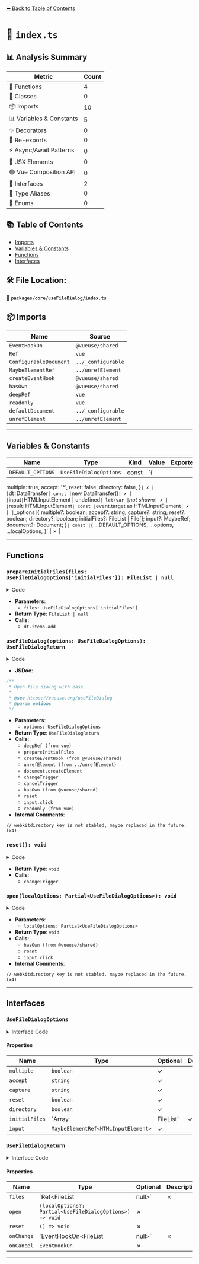 [⬅️ Back to Table of Contents](../../../index.md)

# 📄 `index.ts`

## 📊 Analysis Summary

| Metric | Count |
|--------|-------|
| 🔧 Functions | 4 |
| 🧱 Classes | 0 |
| 📦 Imports | 10 |
| 📊 Variables & Constants | 5 |
| ✨ Decorators | 0 |
| 🔄 Re-exports | 0 |
| ⚡ Async/Await Patterns | 0 |
| 💠 JSX Elements | 0 |
| 🟢 Vue Composition API | 0 |
| 📐 Interfaces | 2 |
| 📑 Type Aliases | 0 |
| 🎯 Enums | 0 |

## 📚 Table of Contents

- [Imports](#imports)
- [Variables & Constants](#variables-constants)
- [Functions](#functions)
- [Interfaces](#interfaces)

## 🛠️ File Location:
📂 **`packages/core/useFileDialog/index.ts`**

## 📦 Imports

| Name | Source |
|------|--------|
| `EventHookOn` | `@vueuse/shared` |
| `Ref` | `vue` |
| `ConfigurableDocument` | `../_configurable` |
| `MaybeElementRef` | `../unrefElement` |
| `createEventHook` | `@vueuse/shared` |
| `hasOwn` | `@vueuse/shared` |
| `deepRef` | `vue` |
| `readonly` | `vue` |
| `defaultDocument` | `../_configurable` |
| `unrefElement` | `../unrefElement` |


---

## Variables & Constants

| Name | Type | Kind | Value | Exported |
|------|------|------|-------|----------|
| `DEFAULT_OPTIONS` | `UseFileDialogOptions` | const | `{
  multiple: true,
  accept: '*',
  reset: false,
  directory: false,
}` | ✗ |
| `dt` | `DataTransfer` | const | `new DataTransfer()` | ✗ |
| `input` | `HTMLInputElement | undefined` | let/var | `*not shown*` | ✗ |
| `result` | `HTMLInputElement` | const | `event.target as HTMLInputElement` | ✗ |
| `_options` | `{ multiple?: boolean; accept?: string; capture?: string; reset?: boolean; directory?: boolean; initialFiles?: FileList | File[]; input?: MaybeRef<T>; document?: Document; }` | const | `{
      ...DEFAULT_OPTIONS,
      ...options,
      ...localOptions,
    }` | ✗ |


---

## Functions

### `prepareInitialFiles(files: UseFileDialogOptions['initialFiles']): FileList | null`

<details><summary>Code</summary>

```ts
function prepareInitialFiles(files: UseFileDialogOptions['initialFiles']): FileList | null {
  if (!files)
    return null

  if (files instanceof FileList)
    return files

  const dt = new DataTransfer()
  for (const file of files) {
    dt.items.add(file)
  }

  return dt.files
}
```
</details>

- **Parameters**:
  - `files: UseFileDialogOptions['initialFiles']`
- **Return Type**: `FileList | null`
- **Calls**:
  - `dt.items.add`
### `useFileDialog(options: UseFileDialogOptions): UseFileDialogReturn`

<details><summary>Code</summary>

```ts
export function useFileDialog(options: UseFileDialogOptions = {}): UseFileDialogReturn {
  const {
    document = defaultDocument,
  } = options

  const files = deepRef<FileList | null>(prepareInitialFiles(options.initialFiles))
  const { on: onChange, trigger: changeTrigger } = createEventHook()
  const { on: onCancel, trigger: cancelTrigger } = createEventHook()
  let input: HTMLInputElement | undefined
  if (document) {
    input = unrefElement(options.input) || document.createElement('input')
    input.type = 'file'

    input.onchange = (event: Event) => {
      const result = event.target as HTMLInputElement
      files.value = result.files
      changeTrigger(files.value)
    }

    input.oncancel = () => {
      cancelTrigger()
    }
  }

  const reset = () => {
    files.value = null
    if (input && input.value) {
      input.value = ''
      changeTrigger(null)
    }
  }

  const open = (localOptions?: Partial<UseFileDialogOptions>) => {
    if (!input)
      return
    const _options = {
      ...DEFAULT_OPTIONS,
      ...options,
      ...localOptions,
    }
    input.multiple = _options.multiple!
    input.accept = _options.accept!
    // webkitdirectory key is not stabled, maybe replaced in the future.
    input.webkitdirectory = _options.directory!
    if (hasOwn(_options, 'capture'))
      input.capture = _options.capture!
    if (_options.reset)
      reset()
    input.click()
  }

  return {
    files: readonly(files),
    open,
    reset,
    onCancel,
    onChange,
  }
}
```
</details>

- **JSDoc**:
```ts
/**
 * Open file dialog with ease.
 *
 * @see https://vueuse.org/useFileDialog
 * @param options
 */
```

- **Parameters**:
  - `options: UseFileDialogOptions`
- **Return Type**: `UseFileDialogReturn`
- **Calls**:
  - `deepRef (from vue)`
  - `prepareInitialFiles`
  - `createEventHook (from @vueuse/shared)`
  - `unrefElement (from ../unrefElement)`
  - `document.createElement`
  - `changeTrigger`
  - `cancelTrigger`
  - `hasOwn (from @vueuse/shared)`
  - `reset`
  - `input.click`
  - `readonly (from vue)`
- **Internal Comments**:
```
// webkitdirectory key is not stabled, maybe replaced in the future. (x4)
```

### `reset(): void`

<details><summary>Code</summary>

```ts
() => {
    files.value = null
    if (input && input.value) {
      input.value = ''
      changeTrigger(null)
    }
  }
```
</details>

- **Return Type**: `void`
- **Calls**:
  - `changeTrigger`
### `open(localOptions: Partial<UseFileDialogOptions>): void`

<details><summary>Code</summary>

```ts
(localOptions?: Partial<UseFileDialogOptions>) => {
    if (!input)
      return
    const _options = {
      ...DEFAULT_OPTIONS,
      ...options,
      ...localOptions,
    }
    input.multiple = _options.multiple!
    input.accept = _options.accept!
    // webkitdirectory key is not stabled, maybe replaced in the future.
    input.webkitdirectory = _options.directory!
    if (hasOwn(_options, 'capture'))
      input.capture = _options.capture!
    if (_options.reset)
      reset()
    input.click()
  }
```
</details>

- **Parameters**:
  - `localOptions: Partial<UseFileDialogOptions>`
- **Return Type**: `void`
- **Calls**:
  - `hasOwn (from @vueuse/shared)`
  - `reset`
  - `input.click`
- **Internal Comments**:
```
// webkitdirectory key is not stabled, maybe replaced in the future. (x4)
```


---

## Interfaces

### `UseFileDialogOptions`

<details><summary>Interface Code</summary>

```ts
export interface UseFileDialogOptions extends ConfigurableDocument {
  /**
   * @default true
   */
  multiple?: boolean
  /**
   * @default '*'
   */
  accept?: string
  /**
   * Select the input source for the capture file.
   * @see [HTMLInputElement Capture](https://developer.mozilla.org/en-US/docs/Web/HTML/Attributes/capture)
   */
  capture?: string
  /**
   * Reset when open file dialog.
   * @default false
   */
  reset?: boolean
  /**
   * Select directories instead of files.
   * @see [HTMLInputElement webkitdirectory](https://developer.mozilla.org/en-US/docs/Web/API/HTMLInputElement/webkitdirectory)
   * @default false
   */
  directory?: boolean

  /**
   * Initial files to set.
   * @default null
   */
  initialFiles?: Array<File> | FileList

  /**
   * The input element to use for file dialog.
   * @default document.createElement('input')
   */
  input?: MaybeElementRef<HTMLInputElement>
}
```
</details>

#### Properties

| Name | Type | Optional | Description |
|------|------|----------|-------------|
| `multiple` | `boolean` | ✓ |  |
| `accept` | `string` | ✓ |  |
| `capture` | `string` | ✓ |  |
| `reset` | `boolean` | ✓ |  |
| `directory` | `boolean` | ✓ |  |
| `initialFiles` | `Array<File> | FileList` | ✓ |  |
| `input` | `MaybeElementRef<HTMLInputElement>` | ✓ |  |

### `UseFileDialogReturn`

<details><summary>Interface Code</summary>

```ts
export interface UseFileDialogReturn {
  files: Ref<FileList | null>
  open: (localOptions?: Partial<UseFileDialogOptions>) => void
  reset: () => void
  onChange: EventHookOn<FileList | null>
  onCancel: EventHookOn
}
```
</details>

#### Properties

| Name | Type | Optional | Description |
|------|------|----------|-------------|
| `files` | `Ref<FileList | null>` | ✗ |  |
| `open` | `(localOptions?: Partial<UseFileDialogOptions>) => void` | ✗ |  |
| `reset` | `() => void` | ✗ |  |
| `onChange` | `EventHookOn<FileList | null>` | ✗ |  |
| `onCancel` | `EventHookOn` | ✗ |  |


---